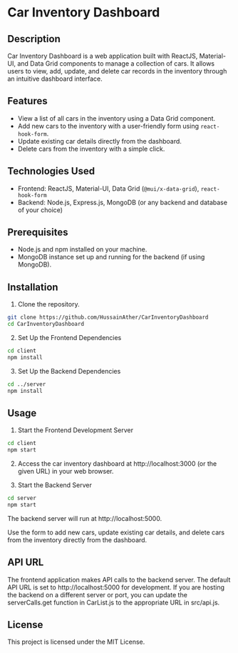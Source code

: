 # Car Inventory Dashboard

## Description

Car Inventory Dashboard is a web application built with ReactJS, Material-UI, and Data Grid components to manage a collection of cars. It allows users to view, add, update, and delete car records in the inventory through an intuitive dashboard interface.

## Features

- View a list of all cars in the inventory using a Data Grid component.
- Add new cars to the inventory with a user-friendly form using `react-hook-form`.
- Update existing car details directly from the dashboard.
- Delete cars from the inventory with a simple click.

## Technologies Used

- Frontend: ReactJS, Material-UI, Data Grid (`@mui/x-data-grid`), `react-hook-form`
- Backend: Node.js, Express.js, MongoDB (or any backend and database of your choice)

## Prerequisites

- Node.js and npm installed on your machine.
- MongoDB instance set up and running for the backend (if using MongoDB).

## Installation

1. Clone the repository.

```bash
git clone https://github.com/HussainAther/CarInventoryDashboard
cd CarInventoryDashboard
```

2. Set Up the Frontend Dependencies
```bash
cd client
npm install
```

3. Set Up the Backend Dependencies
```bash
cd ../server
npm install
```

## Usage
1. Start the Frontend Development Server
```bash
cd client
npm start
```

2. Access the car inventory dashboard at http://localhost:3000 (or the given URL) in your web browser.

3. Start the Backend Server

```bash
cd server
npm start
```

The backend server will run at http://localhost:5000.

Use the form to add new cars, update existing car details, and delete cars from the inventory directly from the dashboard.

## API URL
The frontend application makes API calls to the backend server. The default API URL is set to http://localhost:5000 for development. If you are hosting the backend on a different server or port, you can update the serverCalls.get function in CarList.js to the appropriate URL in src/api.js.

## License
This project is licensed under the MIT License.
